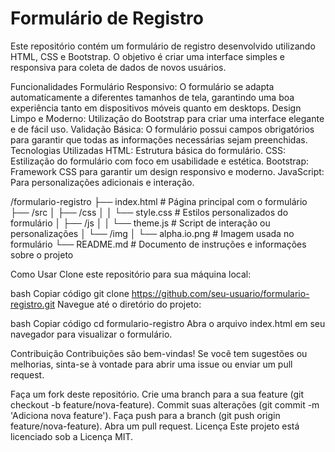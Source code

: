 # Formulário de Registro

Este repositório contém um formulário de registro desenvolvido utilizando HTML, CSS e Bootstrap. O objetivo é criar uma interface simples e responsiva para coleta de dados de novos usuários.

Funcionalidades
Formulário Responsivo: O formulário se adapta automaticamente a diferentes tamanhos de tela, garantindo uma boa experiência tanto em dispositivos móveis quanto em desktops.
Design Limpo e Moderno: Utilização do Bootstrap para criar uma interface elegante e de fácil uso.
Validação Básica: O formulário possui campos obrigatórios para garantir que todas as informações necessárias sejam preenchidas.
Tecnologias Utilizadas
HTML: Estrutura básica do formulário.
CSS: Estilização do formulário com foco em usabilidade e estética.
Bootstrap: Framework CSS para garantir um design responsivo e moderno.
JavaScript: Para personalizações adicionais e interação.

/formulario-registro
  ├── index.html            # Página principal com o formulário
  ├── /src
  │   ├── /css
  │   │   └── style.css     # Estilos personalizados do formulário
  │   ├── /js
  │   │   └── theme.js      # Script de interação ou personalizações
  │   └── /img
  │       └── alpha.io.png  # Imagem usada no formulário
  └── README.md             # Documento de instruções e informações sobre o projeto

Como Usar
Clone este repositório para sua máquina local:

bash
Copiar código
git clone https://github.com/seu-usuario/formulario-registro.git
Navegue até o diretório do projeto:

bash
Copiar código
cd formulario-registro
Abra o arquivo index.html em seu navegador para visualizar o formulário.

Contribuição
Contribuições são bem-vindas! Se você tem sugestões ou melhorias, sinta-se à vontade para abrir uma issue ou enviar um pull request.

Faça um fork deste repositório.
Crie uma branch para a sua feature (git checkout -b feature/nova-feature).
Commit suas alterações (git commit -m 'Adiciona nova feature').
Faça push para a branch (git push origin feature/nova-feature).
Abra um pull request.
Licença
Este projeto está licenciado sob a Licença MIT.
